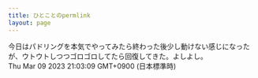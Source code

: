 ```yaml
---
title: ひとことのpermlink
layout: page
---
```

<div class="box" dt="1678363389358">
  今日はパドリングを本気でやってみたら終わった後少し動けない感じになったが、ウトウトしつつゴロゴロしてたら回復してきた。よしよし。
  <div class="content is-small">Thu Mar 09 2023 21:03:09 GMT+0900 (日本標準時)</div>
</div>
